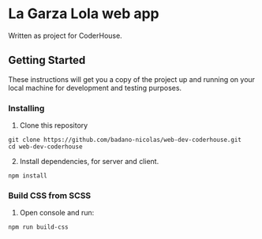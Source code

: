 # La Garza Lola web app

Written as project for CoderHouse.
## Getting Started

These instructions will get you a copy of the project up and running on your local machine for development and testing purposes.

### Installing

1. Clone this repository

```
git clone https://github.com/badano-nicolas/web-dev-coderhouse.git
cd web-dev-coderhouse
```

2. Install dependencies, for server and client.

```
npm install 
```

### Build CSS from SCSS

1. Open console and run:

```
npm run build-css
```

###

